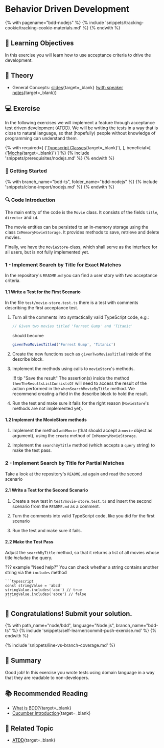 # Behavior Driven Development

<!-- TrackingCookie-->
{% with pagename="bdd-nodejs" %}
  {% include 'snippets/tracking-cookie/tracking-cookie-materials.md' %}
{% endwith %}

## 🎯 Learning Objectives
In this exercise you will learn how to use acceptance criteria to drive the development.

## 🧠 Theory

- General Concepts: [slides](https://pages.github.tools.sap/EngineeringCulture/ase/AllLanguages/behaviourDrivenDevelopment-slides/index.html?tags=typescript){target=_blank} ([with speaker notes](https://pages.github.tools.sap/EngineeringCulture/ase/AllLanguages/behaviourDrivenDevelopment-slides/index.html?tags=typescript&showNotes=true){target=_blank})

## 💻 Exercise

In the following exercises we will implement a feature through acceptance test driven development (ATDD).
We will be writing the tests in a way that is close to natural language, so that (hopefully) people without knowledge of programming can understand them.

<!-- Prerequisites-->
{% with
  required=[
    ('[Typescript Classes](https://www.typescriptlang.org/docs/handbook/2/classes.html){target=_blank}'),
  ],
  beneficial=[
	  ('[Mocha](https://mochajs.org){target=_blank}')
  ]
%}
{% include 'snippets/prerequisites/nodejs.md' %}
{% endwith %}

### 🚀 Getting Started

{% with branch_name="bdd-ts", folder_name="bdd-nodejs" %}
{% include 'snippets/clone-import/nodejs.md' %}
{% endwith %}

### 🔍 Code Introduction

The main entity of the code is the `Movie` class.
It consists of the fields `title`, `director` and `id`.

The movie entities can be persisted to an in-memory storage using the class `InMemoryMovieStorage`.
It provides methods to save, retrieve and delete movies.

Finally, we have the `MovieStore`-class, which shall serve as the interface for all users, but is not fully implemented yet.
   
### 1 - Implement Search by Title for Exact Matches

In the repository's `README.md` you can find a user story with two acceptance criteria.

#### 1.1 Write a Test for the First Scenario

In the file `test/movie-store.test.ts` there is a test with comments describing the first acceptance test.

1. Turn all the comments into syntactically valid TypeScript code, e.g.:
    ```typescript
    // Given two movies titled 'Forrest Gump' and 'Titanic'
    ```
    should become
    ```typescript
    givenTwoMoviesTitled('Forrest Gump', 'Titanic')
    ```

1. Create the new functions such as `givenTwoMoviesTitled` inside of the describe block.

1. Implement the methods using calls to `movieStore`'s methods.

    !!! tip "Save the result"
        The assertion(s) inside the method `thenTheResultsListConsistsOf` will need to access the result of the action performed in the `whenSearchMovieByTitle` method.
        We recommend creating a field in the describe block to hold the result.

1. Run the test and make sure it fails for the right reason (`MovieStore`'s methods are not implemented yet).

#### 1.2 Implement the MovieStore methods

1. Implement the method `addMovie` (that should accept a `movie` object as argument), using the `create` method of `InMemoryMovieStorage`.

1. Implement the `searchByTitle` method (which accepts a `query` string) to make the test pass.

### 2 - Implement Search by Title for Partial Matches
Take a look at the repository's `README.md` again and read the second scenario

#### 2.1 Write a Test for the Second Scenario

1. Create a new test in `test/movie-store.test.ts` and insert the second scenario from the `README.md` as a comment.
1. Turn the comments into valid TypeScript code, like you did for the first scenario

1. Run the test and make sure it fails.

#### 2.2 Make the Test Pass

Adjust the `searchByTitle` method, so that it returns a list of all movies whose title *includes* the query.

??? example "Need help?"
    You can check whether a string contains another string via the `includes` method

    ```typescript
    const stringValue = 'abcd'
    stringValue.includes('abc') // true
    stringValue.includes('abce') // false
    ```

## 🙌 Congratulations! Submit your solution.

{% with path_name="node/bdd", language="Node.js", branch_name="bdd-ts" %}
{% include 'snippets/self-learner/commit-push-exercise.md' %}
{% endwith %}

{% include 'snippets/line-vs-branch-coverage.md' %}

## 🏁 Summary
Good job!
In this exercise you wrote tests using domain language in a way that they are readable to non-developers.

## 📚 Recommended Reading
- [What is BDD?](https://www.agilealliance.org/glossary/bdd/){target=_blank}
- [Cucumber Introduction](https://cucumber.io/docs/guides/overview/){target=_blank}

## 🔗 Related Topic
- [ATDD](https://www.agilealliance.org/glossary/atdd){target=_blank}
